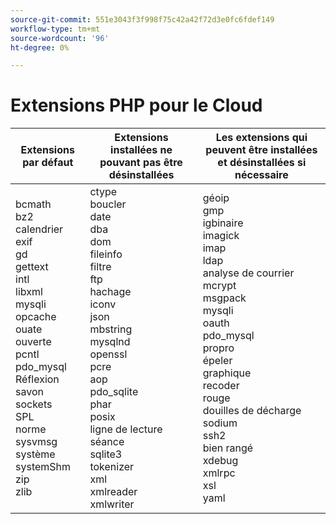 ```yaml
---
source-git-commit: 551e3043f3f998f75c42a42f72d3e0fc6fdef149
workflow-type: tm+mt
source-wordcount: '96'
ht-degree: 0%

---
```

# Extensions PHP pour le Cloud

<table style="table-layout:auto">
    <thead>
      <tr>
        <th>
            Extensions par défaut
        </th>
        <th>
            Extensions installées ne pouvant pas être désinstallées
        </th>
        <th>
            Les extensions qui peuvent être installées et désinstallées si nécessaire
        </th>
      </tr>
    </thead>
    <tbody>
        <tr>
            <td>
                bcmath<br>
                bz2<br>
                calendrier<br>
                exif<br>
                gd<br>
                gettext<br>
                intl<br>
                libxml<br>
                mysqli<br>
                opcache<br>
                ouate ouverte<br>
                pcntl<br>
                pdo_mysql<br>
                Réflexion<br>
                savon<br>
                sockets<br>
                SPL<br>
                norme<br>
                sysvmsg<br>
                système<br>
                systemShm<br>
                zip<br>
                zlib<br>
            </td>
            <td>
                ctype<br>
                boucler<br>
                date<br>
                dba<br>
                dom<br>
                fileinfo<br>
                filtre<br>
                ftp<br>
                hachage<br>
                iconv<br>
                json<br>
                mbstring<br>
                mysqlnd<br>
                openssl<br>
                pcre<br>
                aop<br>
                pdo_sqlite<br>
                phar<br>
                posix<br>
                ligne de lecture<br>
                séance<br>
                sqlite3<br>
                tokenizer<br>
                xml<br>
                xmlreader<br>
                xmlwriter<br>
            </td>
            <td>
                géoip<br>
                gmp<br>
                igbinaire<br>
                imagick<br>
                imap<br>
                ldap<br>
                analyse de courrier<br>
                mcrypt<br>
                msgpack<br>
                mysqli<br>
                oauth<br>
                pdo_mysql<br>
                propro<br>
                épeler<br>
                graphique<br>
                recoder<br>
                rouge<br>
                douilles de décharge<br>
                sodium<br>
                ssh2<br>
                bien rangé<br>
                xdebug<br>
                xmlrpc<br>
                xsl<br>
                yaml<br>
            </td>
        </tr>
    </tbody>
</table>
